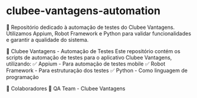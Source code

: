 # clubee-vantagens-automation
📌 Repositório dedicado à automação de testes do Clubee Vantagens. Utilizamos Appium, Robot Framework e Python para validar funcionalidades e garantir a qualidade do sistema.


📌 Clubee Vantagens - Automação de Testes
Este repositório contém os scripts de automação de testes para o aplicativo Clubee Vantagens, utilizando:
✅ Appium - Para automação de testes mobile
✅ Robot Framework - Para estruturação dos testes
✅ Python - Como linguagem de programação



👥 Colaboradores
🔹 QA Team - Clubee Vantagens
